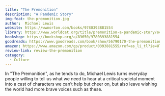 ```yaml
---
title: "The Premonition"
description: "A Pandemic Story"
img-feat: the-premonition.jpg
author:  Michael Lewis
website: https://wwnorton.com/books/9780393881554
library: https://www.worldcat.org/title/premonition-a-pandemic-story/oclc/1235820893?loc=
bookshop: https://bookshop.org/a/83650/9780393881554
goodreads: https://www.goodreads.com/book/show/56790170-the-premonition
amazon: https://www.amazon.com/gp/product/0393881555/ref=as_li_tl?ie=UTF8&tag=govfresh-20&camp=1789&creative=9325&linkCode=as2&creativeASIN=0393881555&linkId=10adff7ccd2c316606f67653f524844d
review-link: review-the-premonition
category:
  - Culture
---
```


In "The Premonition", as he tends to do, Michael Lewis turns everyday people willing to tell us what we need to hear at a critical societal moment into a cast of characters we can’t help but cheer on, but also leave wishing the world had more brave voices such as these.
